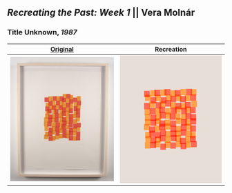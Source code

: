 ## *Recreating the Past: Week 1* || Vera Molnár

### Title Unknown, *1987*
| [Original](http://spalterdigital.com/artworks/1976/) | Recreation |
| ---------------------------------------------------- | ---------- |
| ![](media/molnar_red-orange.jpg) | ![](media/final_captures/animation.gif) |
